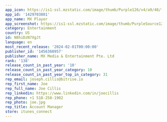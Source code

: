 ```yaml
---
app_icon: https://is1-ssl.mzstatic.com/image/thumb/Purple126/v4/a9/48/f0/a948f006-aca5-ed6c-b5b7-bb8d34d04b45/AppIcon-0-1x_U007emarketing-0-7-0-0-85-220-0.png/1024x1024bb.png
app_id: '1429703801'
app_name: MX Player
app_screenshot: https://is1-ssl.mzstatic.com/image/thumb/PurpleSource126/v4/45/be/8b/45be8bd8-7ccd-affe-f660-06c229fde56e/fed5d02d-6cb9-4b8e-9673-7aa5caaae79b_App_Store__U2013_Graphic__U2013_Content__U2013_1284_x_2778.jpg/1284x2778bb.png
category: Entertainment
country: US
id: N8hiDzN7XgJt
language: en
most_recent_release: '2024-02-01T00:00:00'
publisher_id: '1456360957'
publisher_name: MX Media & Entertainment Pte. Ltd
rank: '138'
release_count_in_past_year: '10'
release_count_in_past_year_category: 10
release_count_in_past_year_top_in_category: 31
rep_email: joseph.cillis@bitrise.io
rep_first_name: Joe
rep_full_name: Joe Cillis
rep_linkedin: https://www.linkedin.com/in/joecillis
rep_phone: +1 518-258-1902
rep_photo: joe.jpg
rep_title: Account Manager
store: itunes_connect
---
```

